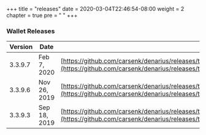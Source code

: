+++
title = "releases"
date = 2020-03-04T22:46:54-08:00
weight = 2
chapter = true
pre = "<i class='fab fa-github'></i> "
+++

### Wallet Releases

| Version | Date |  |
| ------ | ----| ----------- |
| 3.3.9.7 | Feb 7, 2020 | [https://github.com/carsenk/denarius/releases/tag/v3.3.9.7](https://github.com/carsenk/denarius/releases/tag/v3.3.9.7)|
| 3.3.9.6 | Nov 26, 2019 | [https://github.com/carsenk/denarius/releases/tag/v3.3.9.6](https://github.com/carsenk/denarius/releases/tag/v3.3.9.6) |
| 3.3.9.3 | Sep 18, 2019 | [https://github.com/carsenk/denarius/releases/tag/v3.3.9.3](https://github.com/carsenk/denarius/releases/tag/v3.3.9.3)
